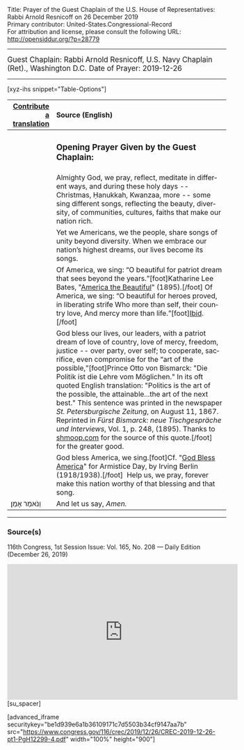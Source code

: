 <html>
<head></head>
<body>
Title: Prayer of the Guest Chaplain of the U.S. House of Representatives: Rabbi Arnold Resnicoff on 26 December 2019<br />
Primary contributor: United-States.Congressional-Record<br />
For attribution and license, please consult the following URL: <a href="http://opensiddur.org/?p=28779">http://opensiddur.org/?p=28779</a>
<p />
<hr />

<div class="english" lang="en" style="font-size:1.2em;">
Guest Chaplain: Rabbi Arnold Resnicoff, U.S. Navy Chaplain (Ret)., Washington D.C.
Date of Prayer: 2019-12-26

<!--
<blockquote>
</blockquote>
-->
</div>

<hr />

[xyz-ihs snippet="Table-Options"]<table style="margin-left: auto; margin-right: auto;" class="draggable">
<thead><tr><th id="x" style="text-align: right;"><a href="/contributing/upload/">Contribute a translation</a></th><th style="text-align: left;">Source (English)</th></tr></thead>
<tbody>
<tr><td style="vertical-align:top;">
<div class="liturgy" lang="he">

</span></div></td>
 
<td style="vertical-align:top;">
<div class="english" lang="en">
<h3>Opening Prayer Given by the Guest Chaplain:</h3>
</div></td></tr>

<tr><td style="vertical-align:top;">
<div class="liturgy" lang="he">

</span></div></td>
 
<td style="vertical-align:top;">
<div class="english" lang="en">
Almighty God,
we pray, reflect, meditate in different ways, 
and during these holy days -- 
Christmas, Ḥanukkah, Kwanzaa, more --
some sing different songs,
reflecting the beauty, 
diversity, 
of communities, cultures, faiths 
that make our nation rich. 
</div></td></tr>


<tr><td style="vertical-align:top;">
<div class="liturgy" lang="he">

</span></div></td>
 
<td style="vertical-align:top;">
<div class="english" lang="en">
Yet we Americans, 
we the people, 
share songs of unity beyond diversity. 
When we embrace our nation’s highest dreams, 
our lives become its songs.
</div></td></tr>


<tr><td style="vertical-align:top;">
<div class="liturgy" lang="he">

</span></div></td>
 
<td style="vertical-align:top;">
<div class="english" lang="en">
Of America, we sing:
“O beautiful for patriot dream 
that sees beyond the years.”[foot]Katharine Lee Bates, "<a href="https://opensiddur.org/prayers/secular-calendar/united-states/july-4th/america-the-beautiful-a-patriotic-hymn-by-katharine-lee-bates-yiddish-translation-by-berl-lapin/">America the Beautiful</a>" (1895).[/foot]
Of America, we sing:
“O beautiful for heroes proved, 
in liberating strife
Who more than self, 
their country love,
And mercy more than life.”[foot]<a href="https://opensiddur.org/prayers/secular-calendar/united-states/july-4th/america-the-beautiful-a-patriotic-hymn-by-katharine-lee-bates-yiddish-translation-by-berl-lapin/">Ibid</a>.[/foot]
</div></td></tr>


<tr><td style="vertical-align:top;">
<div class="liturgy" lang="he">

</span></div></td>
 
<td style="vertical-align:top;">
<div class="english" lang="en">
God bless our lives, 
our leaders, 
with a patriot dream 
of love of country, 
love of mercy, 
freedom, 
justice --
over party, 
over self; 
to cooperate, 
sacrifice, 
even compromise 
for the “art of the possible,”[foot]Prince Otto von Bismarck: "Die Politik ist die Lehre vom Möglichen." In its oft quoted English translation: "Politics is the art of the possible, the attainable...the art of the next best." This sentence was printed in the newspaper <em>St. Petersburgische Zeitung</em>, on August 11, 1867. Reprinted in <em>Fürst Bismarck: neue Tischgespräche und Interviews</em>, Vol. 1, p. 248, (1895). Thanks to <a href="https://www.shmoop.com/quotes/politics-art-of-impossible.html">shmoop.com</a> for the source of this quote.[/foot] 
for the greater good. 
</div></td></tr>


<tr><td style="vertical-align:top;">
<div class="liturgy" lang="he">

</span></div></td>
 
<td style="vertical-align:top;">
<div class="english" lang="en">
God bless America, we sing.[foot]Cf. "<a href="https://opensiddur.org/prayers/collective-welfare/government/the-diaspora/god-bless-america-by-irving-berlin/">God Bless America</a>" for Armistice Day, by Irving Berlin (1918/1938).[/foot]&nbsp;
Help us, we pray, 
forever make this nation worthy 
of that blessing 
and that song. 
</div></td></tr>


<tr><td style="vertical-align:top;">
<div class="liturgy" lang="he">
וְנֹאמַר 
אָמֵן׃
</span></div></td>
 
<td style="vertical-align:top;">
<div class="english" lang="en">
And let us say, 
<em>Amen.</em>
</div></td></tr>
</tbody></table>

<hr />

<h3>Source(s)</h3>

116th Congress, 1st Session
Issue: Vol. 165, No. 208 — Daily Edition (December 26, 2019)
<!--
link: <a href=""></a>
-->
<iframe width=530 height=312 src='https://www.c-span.org/video/standalone/?c4841933/user-clip-rabbi-arnold-resnicoff-navy-chaplain-house-prayer-dec-26-2019' allowfullscreen='allowfullscreen' frameborder=0></iframe>[su_spacer]

[advanced_iframe securitykey="be1d939e6a1b36109171c7d5503b34cf9147aa7b" src="https://www.congress.gov/116/crec/2019/12/26/CREC-2019-12-26-pt1-PgH12299-4.pdf" width="100%" height="900"]

</body>
</html>